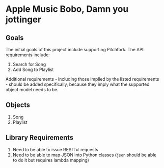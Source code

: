 # Apple Music Bobo, Damn you jottinger

## Goals

The initial goals of this project include supporting Pitchfork. The API requirements include:

1. Search for Song
1. Add Song to Playlist

Additional requirements - including those implied by the listed requirements - should be added specifically, because they imply what the supported object model needs to be.

## Objects

1. Song
1. Playlist

## Library Requirements

1. Need to be able to issue RESTful requests
1. Need to be able to map JSON into Python classes (`json` should be able to do it but requires lambda mapping)